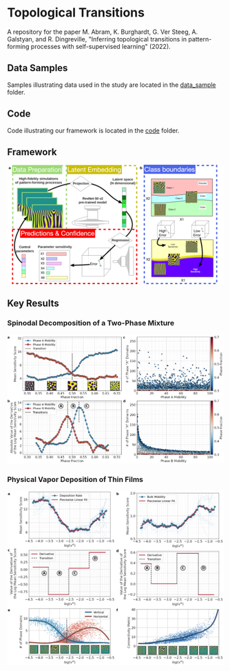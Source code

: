 # Topological Transitions

A repository for the paper M. Abram, K. Burghardt, G. Ver Steeg, A. Galstyan, and R. Dingreville,
"Inferring topological transitions in pattern-forming processes with self-supervised learning" (2022).

## Data Samples

Samples illustrating data used in the study are located in the [data_sample](data_sample) folder.

## Code

Code illustrating our framework is located in the [code](code) folder.

## Framework

![physical_vapor_deposition](figures/framework.png)

## Key Results

### Spinodal Decomposition of a Two-Phase Mixture

![spinodal_decomposition](figures/spinodal_decomposition.png)

### Physical Vapor Deposition of Thin Films

![spinodal_decomposition](figures/physical_vapor_deposition.png)
